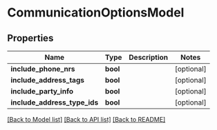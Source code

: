 # CommunicationOptionsModel

## Properties
Name | Type | Description | Notes
------------ | ------------- | ------------- | -------------
**include_phone_nrs** | **bool** |  | [optional] 
**include_address_tags** | **bool** |  | [optional] 
**include_party_info** | **bool** |  | [optional] 
**include_address_type_ids** | **bool** |  | [optional] 

[[Back to Model list]](../README.md#documentation-for-models) [[Back to API list]](../README.md#documentation-for-api-endpoints) [[Back to README]](../README.md)


